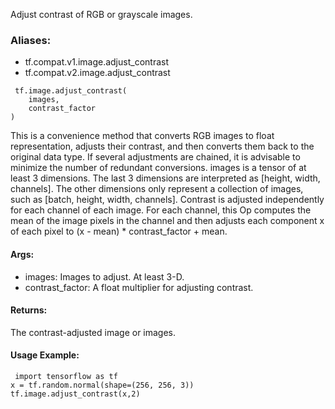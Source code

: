 Adjust contrast of RGB or grayscale images.
### Aliases:
- tf.compat.v1.image.adjust_contrast
- tf.compat.v2.image.adjust_contrast

```
 tf.image.adjust_contrast(
    images,
    contrast_factor
)
```
This is a convenience method that converts RGB images to float representation, adjusts their contrast, and then converts them back to the original data type. If several adjustments are chained, it is advisable to minimize the number of redundant conversions.
images is a tensor of at least 3 dimensions. The last 3 dimensions are interpreted as [height, width, channels]. The other dimensions only represent a collection of images, such as [batch, height, width, channels].
Contrast is adjusted independently for each channel of each image.
For each channel, this Op computes the mean of the image pixels in the channel and then adjusts each component x of each pixel to (x - mean) * contrast_factor + mean.
#### Args:
- images: Images to adjust. At least 3-D.
- contrast_factor: A float multiplier for adjusting contrast.
#### Returns:
The contrast-adjusted image or images.
#### Usage Example:

```
 import tensorflow as tf
x = tf.random.normal(shape=(256, 256, 3))
tf.image.adjust_contrast(x,2)
```
